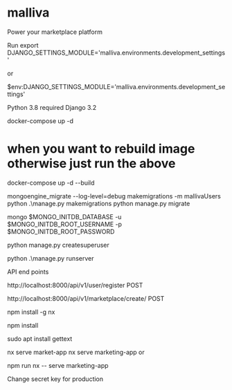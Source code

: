 # malliva
Power your marketplace platform

Run 
export DJANGO_SETTINGS_MODULE='malliva.environments.development_settings'

or 

$env:DJANGO_SETTINGS_MODULE='malliva.environments.development_settings'

Python 3.8 required 
Django 3.2

docker-compose up -d

# when you want to rebuild image otherwise just run the above
docker-compose up -d --build

mongoengine_migrate --log-level=debug makemigrations -m mallivaUsers
python .\manage.py makemigrations
python manage.py migrate

mongo $MONGO_INITDB_DATABASE -u $MONGO_INITDB_ROOT_USERNAME -p $MONGO_INITDB_ROOT_PASSWORD

python manage.py createsuperuser

python .\manage.py runserver

API end points

http://localhost:8000/api/v1/user/register POST

http://localhost:8000/api/v1/marketplace/create/ POST

npm install -g nx

npm install

sudo apt install gettext

nx serve market-app
nx serve marketing-app or 

npm run nx -- serve marketing-app

Change secret key for production